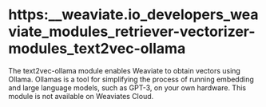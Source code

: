 # https:\_\_weaviate.io_developers_weaviate_modules_retriever-vectorizer-modules_text2vec-ollama

The text2vec-ollama module enables Weaviate to obtain vectors using Ollama. Ollamas is a tool for simplifying the process of running embedding and large language models, such as GPT-3, on your own hardware. This module is not available on Weaviates Cloud.
